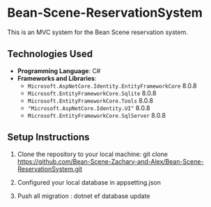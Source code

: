 # Bean-Scene-ReservationSystem

This is an MVC system for the Bean Scene reservation system.

## Technologies Used

- **Programming Language**: C#
- **Frameworks and Libraries**:
  - `Microsoft.AspNetCore.Identity.EntityFrameworkCore` 8.0.8
  - `Microsoft.EntityFrameworkCore.Sqlite` 8.0.8
  - `Microsoft.EntityFrameworkCore.Tools` 8.0.8
  - `"Microsoft.AspNetCore.Identity.UI"`  8.0.8
  - `Microsoft.EntityFrameworkCore.SqlServer` 8.0.8
## Setup Instructions

1. Clone the repository to your local machine:
   git clone https://github.com/Bean-Scene-Zachary-and-Alex/Bean-Scene-ReservationSystem.git

2.  Configured your local database in appsetting.json 
3.  Push all migration  : dotnet ef database update 
